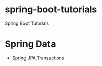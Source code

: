 # spring-boot-tutorials
Spring Boot Tutorials


# Spring Data
 * [Spring JPA Transactions](https://github.com/ekirastogi/spring-boot-tutorials/tree/spring-jpa-transactions)
